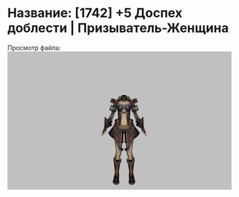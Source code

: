 # Название: [1742] +5 Доспех доблести | Призыватель-Женщина

Просмотр файла:
![p090003.png](p090003.png)